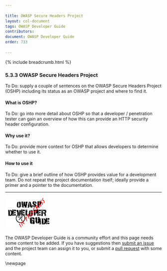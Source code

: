 ```yaml
---

title: OWASP Secure Headers Project
layout: col-document
tags: OWASP Developer Guide
contributors:
document: OWASP Developer Guide
order: 733

---
```


{% include breadcrumb.html %}

### 5.3.3 OWASP Secure Headers Project

To Do: supply a couple of sentences on the OWASP Secure Headers Project (OSHP)
including its status as an OWASP project and where to find it.

#### What is OSHP?

To Do: go into more detail about OSHP so that a developer / penetration tester
can gain an overview of how this can provide an HTTP security header configuration.

#### Why use it?

To Do: provide more context for OSHP that allows developers to determine whether to use it.

#### How to use it

To Do: give a brief outline of how OSHP provides value for a development team.
Do not repeat the project documentation itself; ideally provide a primer and a pointer to the documentation.

----

![Developer Guide](../../assets/images/dg_wip.png "OWASP Developer Guide")

The OWASP Developer Guide is a community effort and this page needs some content to be added.
If you have suggestions then [submit an issue][issue070303] and the project team can assign it to you,
or submit a [pull request][pr] with some content.

[issue070303]: https://github.com/OWASP/www-project-developer-guide/issues/new?labels=enhancement&template=request.md&title=Update:%2007-implementation/03-secure-libraries/03-secure-headers
[pr]: https://github.com/OWASP/www-project-developer-guide/pulls

\newpage

